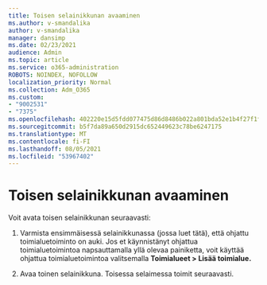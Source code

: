 ```yaml
---
title: Toisen selainikkunan avaaminen
ms.author: v-smandalika
author: v-smandalika
manager: dansimp
ms.date: 02/23/2021
audience: Admin
ms.topic: article
ms.service: o365-administration
ROBOTS: NOINDEX, NOFOLLOW
localization_priority: Normal
ms.collection: Adm_O365
ms.custom:
- "9002531"
- "7375"
ms.openlocfilehash: 402220e15d5fdd077475d86d8486b022a801bda52e1b4f27f1fa385f31316f39
ms.sourcegitcommit: b5f7da89a650d2915dc652449623c78be6247175
ms.translationtype: MT
ms.contentlocale: fi-FI
ms.lasthandoff: 08/05/2021
ms.locfileid: "53967402"
---
```

# <a name="open-a-second-browser-window"></a>Toisen selainikkunan avaaminen

Voit avata toisen selainikkunan seuraavasti:

1. Varmista ensimmäisessä selainikkunassa (jossa luet tätä), että ohjattu toimialuetoiminto on auki. Jos et käynnistänyt ohjattua toimialuetoimintoa napsauttamalla yllä olevaa painiketta, voit käyttää ohjattua toimialuetoimintoa valitsemalla **Toimialueet > Lisää toimialue.**

2. Avaa toinen selainikkuna. Toisessa selaimessa toimit seuraavasti.
